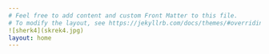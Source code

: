 ```yaml
---
# Feel free to add content and custom Front Matter to this file.
# To modify the layout, see https://jekyllrb.com/docs/themes/#overriding-theme-defaults
![sherk4](skrek4.jpg)
layout: home
---
```

